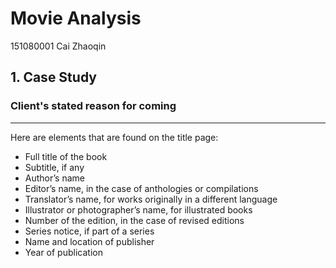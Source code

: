 # Movie Analysis

151080001 Cai Zhaoqin

## 1. Case Study

### Client's stated reason for coming

-------------------------------------------

Here are elements that are found on the title page:

- Full title of the book
- Subtitle, if any
- Author’s name
- Editor’s name, in the case of anthologies or compilations
- Translator’s name, for works originally in a different language
- Illustrator or photographer’s name, for illustrated books
- Number of the edition, in the case of revised editions
- Series notice, if part of a series
- Name and location of publisher
- Year of publication
